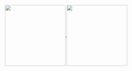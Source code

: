 <!--

### 🖖 Olá, me chamo Leonardo Brito 

<br>

- FERRAMENTAS E TECNOLOGIAS
---

- ESTUDANDO 
---

- PROJETOS PESSOAIS 
---
--> 





<a href="https://github.com/LeonardoBrito-XLBR/github-readme-stats">
  <img height=200 align="center" src="https://github-readme-stats.vercel.app/api?username=LeonardoBrito-XLBR&theme=vision-friendly-dark" />
</a>
<a href="https://github.com/LeonardoBrito-XLBR/convoychat">
  <img height=200 align="center" src="https://github-readme-stats.vercel.app/api/top-langs?username=LeonardoBrito-XLBR&layout=compact&langs_count=8&card_width=300&theme=vision-friendly-dark" />
</a>



<!--
**LeonardoBrito-XLBR/LeonardoBrito-XLBR** is a ✨ _special_ ✨ repository because its `README.md` (this file) appears on your GitHub profile.

Here are some ideas to get you started:

- 🔭 I’m currently working on ...
- 🌱 I’m currently learning ...
- 👯 I’m looking to collaborate on ...
- 🤔 I’m looking for help with ...
- 💬 Ask me about ...
- 📫 How to reach me: ...
- 😄 Pronouns: ...
- ⚡ Fun fact: ...
-->
